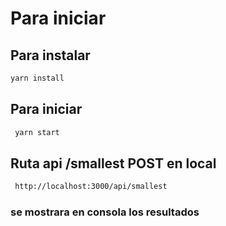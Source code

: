 # Para iniciar

## Para instalar

```bash
yarn install
```

## Para iniciar

```bash
 yarn start
```

## Ruta api /smallest POST en local

```bash
 http://localhost:3000/api/smallest
```

### se mostrara en consola los resultados
